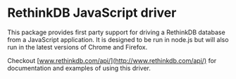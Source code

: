 # RethinkDB JavaScript driver

This package provides first party support for driving a RethinkDB database from a
JavaScript application. It is designed to be run in node.js but will also run in
the latest versions of Chrome and Firefox.

Checkout [www.rethinkdb.com/api/](http://www.rethinkdb.com/api/) for documentation and examples of using this
driver.
